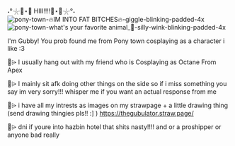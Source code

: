 ˖°𓇼🌊⋆🐚 HIII!!!!🌊⋆🐚𓇼°˖
![pony-town-🔥IM INTO FAT BITCHES🔥-giggle-blinking-padded-4x](https://github.com/user-attachments/assets/6f0427b3-264b-40d5-8fe0-cca603403aaf)
![pony-town-what's your favorite animal_🐸-silly-wink-blinking-padded-4x](https://github.com/user-attachments/assets/82170a80-12cb-4bcd-a89d-7e13309dc198)

I'm Gubby! You prob found me from Pony town cosplaying as a character i like :3 

🌊⩥ I usually hang out with my friend who is Cosplaying as Octane From Apex

🌴⩥ I mainly sit afk doing other things on the side so if i miss something you say im very sorry!!! whisper me if you want an actual response from me

🐬⩥ i have all my intrests as images on my strawpage + a little drawing thing (send drawing thingies pls!! :] ) https://thegubulator.straw.page/

🦀⩥ dni if youre into hazbin hotel that shits nasty!!!! and or a proshipper or anyone bad really 
<!--
**GubbyGoober/GubbyGoober** is a ✨ _special_ ✨ repository because its `README.md` (this file) appears on your GitHub profile.

Here are some ideas to get you started:

- 🔭 I’m currently working on ...
- 🌱 I’m currently learning ...
- 👯 I’m looking to collaborate on ...
- 🤔 I’m looking for help with ...
- 💬 Ask me about ...
- 📫 How to reach me: ...
- 😄 Pronouns: ...
- ⚡ Fun fact: ...
-->
